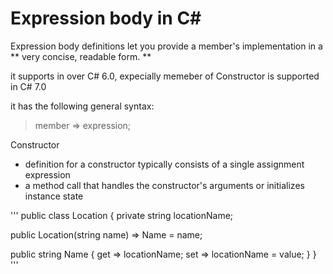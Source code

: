 # Expression body in C#

Expression body definitions let you provide a member's implementation in a ** very concise, readable form. **

it supports in over C# 6.0, expecially memeber of Constructor is supported in C# 7.0

it has the following general syntax:
> member => expression;

Constructor
- definition for a constructor typically consists of a single assignment expression 
- a method call that handles the constructor's arguments or initializes instance state

'''
public class Location
{
   private string locationName;
   
   public Location(string name) => Name = name;

   public string Name
   {
      get => locationName;
      set => locationName = value;
   } 
}
'''
